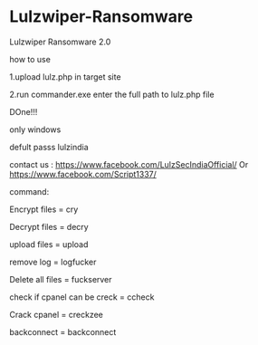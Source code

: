 # Lulzwiper-Ransomware
Lulzwiper Ransomware 2.0

how to use

1.upload lulz.php in target site

2.run commander.exe enter the full path to lulz.php file

DOne!!!

only windows

defult passs lulzindia
 
contact us : https://www.facebook.com/LulzSecIndiaOfficial/ Or https://www.facebook.com/Script1337/
                                                            
command:

Encrypt files = cry

Decrypt files = decry                                                                            

upload files = upload                                                                            

remove log = logfucker                                                                           

Delete all files = fuckserver                                                                    

check if cpanel can be creck = ccheck

Crack cpanel =  creckzee  

backconnect = backconnect

